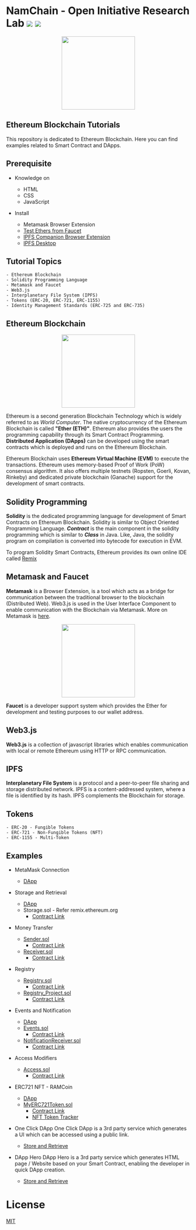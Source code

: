 # NamChain - Open Initiative Research Lab ![](https://img.shields.io/badge/Project-Nam-ff69b4.svg) ![](https://img.shields.io/badge/madeby-Ramaguru-blue.svg)

<p align="center">
<img src="https://1.bp.blogspot.com/-0SArWfduw68/XkxV8EmBBcI/AAAAAAAAABw/h9aWSWbm0J4kilgn3xddzQ3PdoP-e3RZgCLcBGAsYHQ/s1600/SAVE_20200127_132431.jpg" width="200" align="center">
</p>  

## Ethereum Blockchain Tutorials

This repository is dedicated to Ethereum Blockchain. Here you can find examples related to Smart Contract and DApps.

## Prerequisite
- Knowledge on 
    - HTML
    - CSS
    - JavaScript
    
 - Install
    - Metamask Browser Extension
    - [Test Ethers from Faucet](https://faucet.metamask.io/)
    - [IPFS Companion Browser Extension](https://ipfs.io/)
    - [IPFS Desktop](https://ipfs.io/)
    
 ## Tutorial Topics
    - Ethereum Blockchain
    - Solidity Programming Language
    - Metamask and Faucet
    - Web3.js
    - Interplanetary File System (IPFS)
    - Tokens (ERC-20, ERC-721, ERC-1155)
    - Identity Management Standards (ERC-725 and ERC-735)
      
## Ethereum Blockchain

<p align="center">
<img src="https://upload.wikimedia.org/wikipedia/commons/thumb/6/6f/Ethereum-icon-purple.svg/330px-Ethereum-icon-purple.svg.png" width="200" align="center">
</p>  

Ethereum is a second generation Blockchain Technology which is widely referred to as *World Computer*. The native cryptocurrency of the Ethereum Blockchain is called **"Ether (ETH)"**. Ethereum also provides the users the programming capability through its Smart Contract Programming. **Distributed Application (DApps)** can be developed using the smart contracts which is deployed and runs on the Ethereum Blockchain. 

Ethereum Blockchain uses **Ethereum Virtual Machine (EVM)** to execute the transactions. Ethereum uses memory-based Proof of Work (PoW) consensus algorithm. It also offers multiple testnets (Ropsten, Goerli, Kovan, Rinkeby) and dedicated private blockchain (Ganache) support for the development of smart contracts. 

## Solidity Programming

**Solidity** is the dedicated programming language for development of Smart Contracts on Ethereum Blockchain. Solidity is similar to Object Oriented Programming Language. ***Contract*** is the main component in the solidity programming which is similar to ***Class*** in Java. Like, Java, the solidity program on compilation is converted into bytecode for execution in EVM. 

To program Solidity Smart Contracts, Ethereum provides its own online IDE called [Remix](https://remix.ethereum.org/)

## Metamask and Faucet

**Metamask** is a Browser Extension, is a tool which acts as a bridge for communication between the traditional browser to the blockchain (Distributed Web). Web3.js is used in the User Interface Component to enable communication with the Blockchain via Metamask. More on Metamask is [here](https://namchain.blogspot.com/p/metamask.html).

<p align="center">
<img src="https://metamask.io/images/mm-logo.svg" width="200" align="center">
</p>  

**Faucet** is a developer support system which provides the Ether for development and testing purposes to our wallet address.

## Web3.js

**Web3.js** is a collection of javascript libraries which enables communication with local or remote Ethereum using HTTP or RPC communication.

## IPFS

**Interplanetary File System** is a protocol and a peer-to-peer file sharing and storage distributed network. IPFS is a content-addressed system, where a file is identified by its hash. IPFS complements the Blockchain for storage. 

## Tokens 
    - ERC-20 - Fungible Tokens
    - ERC-721 - Non-Fungible Tokens (NFT)
    - ERC-1155 - Multi-Token 

## Examples

- MetaMask Connection
   - [DApp](Simple%20DApps/NamChain_Tutorials_Metamask_Connection.html)

- Storage and Retrieval
    - [DApp](Simple%20DApps/NamChain_Tutorials_Storage_Smart_Contract.html)
    - Storage.sol - Refer remix.ethereum.org
        - [Contract Link](https://ropsten.etherscan.io/address/0xb3c65fc8a5b71eb48a8c35c52232d989ca6a8205)

- Money Transfer
    - [Sender.sol](https://ipfs.io/ipfs/Qmf3Wd2jvt15TVycq65h7JobHuqoyzQ9E4MZJLNtshzbZR)
        - [Contract Link](https://ropsten.etherscan.io/address/0xc7fb9a8410e0b228abaa4fccd63a8b22164f00bf)
    - [Receiver.sol](https://ipfs.io/ipfs/QmaXQ5WFn12q7cXCRQyVV3XuBpkhZuPWHB66BLcgX7LVtY)
        - [Contract Link](https://ropsten.etherscan.io/address/0xf5dc36a0eeec4909f3e09cfdc9b29e2343a1c73c)
  
 - Registry
    - [Registry.sol](https://ipfs.io/ipfs/Qmd73HXiwnhCsGZ7uqoT1QaUeikSg6j4A6fUdb5KGAKyMT)
        - [Contract Link](https://ropsten.etherscan.io/address/0x13248d484eecb610cad3e9e03f8e7b8d477193b2)
    - [Registry_Project.sol](https://ipfs.io/ipfs/QmPyLAAi5VXx7CmBjJQPojkshMNkbeRw1YAtUMQwCuUTid)
        - [Contract Link](https://ropsten.etherscan.io/address/0xce2b4087cec369d9ec2dfdece9296b36134ff4bb)
        
  - Events and Notification
    - [DApp](Simple%20DApps/NamChain_Tutorials_Events.html)
    - [Events.sol](https://ipfs.io/ipfs/QmTFCP8uyL4UFqUQqH9PsQYJhpxtLsHoA6pP5ZQMyAkaCp)
        - [Contract Link](https://ropsten.etherscan.io/address/0x7d35606eacac8652f2a38c5a52128100e6545871)
    - [NotificationReceiver.sol](https://ipfs.io/ipfs/QmbiMjH9UZi8yYoDG5J5V8Vz7CKUD9d5K4rCUR8H92Z1Q4)
        - [Contract Link](https://ropsten.etherscan.io/address/0xe266c99a858aef94edb852709d79bf04771dc74f)
  
  - Access Modifiers
    - [Access.sol](https://ipfs.io/ipfs/QmXUnabQ5YkSrCu613xmwrpSC5MxSuPCgVdZXNb9JFAACz)
        - [Contract Link](https://ropsten.etherscan.io/address/0xef24ce272e971b7771c7ed5f16001295d5570932)
        
  - ERC721 NFT - RAMCoin     
    - [DApp](Simple%20DApps/NamChain_Tutorials_RAM_ERC721_Token.html) 
    - [MyERC721Token.sol](https://ipfs.io/ipfs/QmaCKsKDWMK8nmip51YCBgaUakU6zErwBnM6i8NdgPhdna)
        - [Contract Link](https://ropsten.etherscan.io/address/0xecff6e3fdf43146ae8e5a093a82b922777218807)
        - [NFT Token Tracker](https://ropsten.etherscan.io/address/0xecff6e3fdf43146ae8e5a093a82b922777218807)

- One Click DApp 
    One Click DApp is a 3rd party service which generates a UI which can be accessed using a public link.
    - [Store and Retrieve](https://oneclickdapp.com/learn-unit/)

- DApp Hero 
    DApp Hero is a 3rd party service which generates HTML page / Website based on your Smart Contract, enabling the developer in quick       DApp creation.
    - [Store and Retrieve](Simple%20DApps/DAppHero_Example.html)

# License

[MIT](https://github.com/ramagururadhakrishnan/NamChain/blob/master/MIT)
